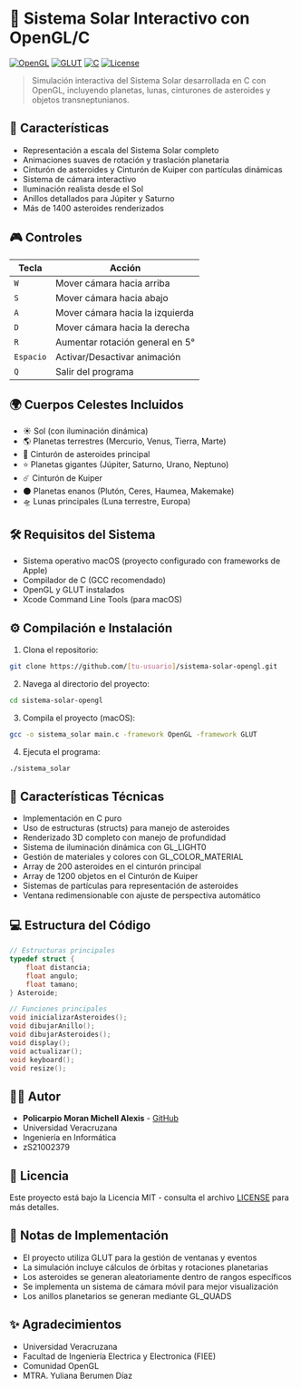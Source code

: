 # 🌌 Sistema Solar Interactivo con OpenGL/C
[![OpenGL](https://img.shields.io/badge/OpenGL-3.3-blue.svg)](https://www.opengl.org/)
[![GLUT](https://img.shields.io/badge/GLUT-3.0-green.svg)](https://www.opengl.org/resources/libraries/glut/)
[![C](https://img.shields.io/badge/language-C-orange.svg)](https://en.wikipedia.org/wiki/C_(programming_language))
[![License](https://img.shields.io/badge/license-MIT-brightgreen.svg)](LICENSE)

> Simulación interactiva del Sistema Solar desarrollada en C con OpenGL, incluyendo planetas, lunas, cinturones de asteroides y objetos transneptunianos.

## 🚀 Características

- Representación a escala del Sistema Solar completo
- Animaciones suaves de rotación y traslación planetaria
- Cinturón de asteroides y Cinturón de Kuiper con partículas dinámicas
- Sistema de cámara interactivo
- Iluminación realista desde el Sol
- Anillos detallados para Júpiter y Saturno
- Más de 1400 asteroides renderizados

## 🎮 Controles

| Tecla | Acción |
|-------|---------|
| `W` | Mover cámara hacia arriba |
| `S` | Mover cámara hacia abajo |
| `A` | Mover cámara hacia la izquierda |
| `D` | Mover cámara hacia la derecha |
| `R` | Aumentar rotación general en 5° |
| `Espacio` | Activar/Desactivar animación |
| `Q` | Salir del programa |

## 🌍 Cuerpos Celestes Incluidos

- ☀️ Sol (con iluminación dinámica)
- 🌎 Planetas terrestres (Mercurio, Venus, Tierra, Marte)
- 🌌 Cinturón de asteroides principal
- ⭐ Planetas gigantes (Júpiter, Saturno, Urano, Neptuno)
- ☄️ Cinturón de Kuiper
- 🌑 Planetas enanos (Plutón, Ceres, Haumea, Makemake)
- 🛸 Lunas principales (Luna terrestre, Europa)

## 🛠️ Requisitos del Sistema

- Sistema operativo macOS (proyecto configurado con frameworks de Apple)
- Compilador de C (GCC recomendado)
- OpenGL y GLUT instalados
- Xcode Command Line Tools (para macOS)

## ⚙️ Compilación e Instalación

1. Clona el repositorio:
```bash
git clone https://github.com/[tu-usuario]/sistema-solar-opengl.git
```

2. Navega al directorio del proyecto:
```bash
cd sistema-solar-opengl
```

3. Compila el proyecto (macOS):
```bash
gcc -o sistema_solar main.c -framework OpenGL -framework GLUT
```

4. Ejecuta el programa:
```bash
./sistema_solar
```

## 🎯 Características Técnicas

- Implementación en C puro
- Uso de estructuras (structs) para manejo de asteroides
- Renderizado 3D completo con manejo de profundidad
- Sistema de iluminación dinámica con GL_LIGHT0
- Gestión de materiales y colores con GL_COLOR_MATERIAL
- Array de 200 asteroides en el cinturón principal
- Array de 1200 objetos en el Cinturón de Kuiper
- Sistemas de partículas para representación de asteroides
- Ventana redimensionable con ajuste de perspectiva automático

## 💻 Estructura del Código

```c
// Estructuras principales
typedef struct {
    float distancia;
    float angulo;
    float tamano;
} Asteroide;

// Funciones principales
void inicializarAsteroides();
void dibujarAnillo();
void dibujarAsteroides();
void display();
void actualizar();
void keyboard();
void resize();
```

## 👨‍💻 Autor

- **Policarpio Moran Michell Alexis** - [GitHub](https://github.com/[tu-usuario])
- Universidad Veracruzana
- Ingeniería en Informática
- zS21002379

## 📄 Licencia

Este proyecto está bajo la Licencia MIT - consulta el archivo [LICENSE](LICENSE) para más detalles.

## 📝 Notas de Implementación

- El proyecto utiliza GLUT para la gestión de ventanas y eventos
- La simulación incluye cálculos de órbitas y rotaciones planetarias
- Los asteroides se generan aleatoriamente dentro de rangos específicos
- Se implementa un sistema de cámara móvil para mejor visualización
- Los anillos planetarios se generan mediante GL_QUADS

## ✨ Agradecimientos

- Universidad Veracruzana
- Facultad de Ingeniería Electrica y Electronica (FIEE)
- Comunidad OpenGL
- MTRA. Yuliana Berumen Díaz
